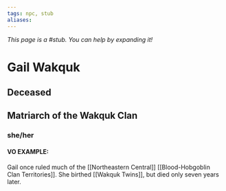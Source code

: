 ```yaml
---
tags: npc, stub
aliases:
---
```


*This page is a #stub. You can help by expanding it!*
# Gail Wakquk
## Deceased
## Matriarch of the Wakquk Clan
### she/her
#### VO EXAMPLE:
Gail once ruled much of the [[Northeastern Central]] [[Blood-Hobgoblin Clan Territories]]. She birthed [[Wakquk Twins]], but died only seven years later. 